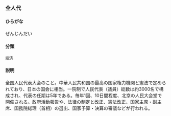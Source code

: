 <div style="display:none;">

## [あ行](securities-terms?id=あ行)
## [か行](securities-terms?id=か行)
## [さ行](securities-terms?id=さ行)

</div>

### 全人代

#### ひらがな

ぜんじんだい

#### 分類

`経済`

#### 説明

全国人民代表大会のこと。中華人民共和国の最高の国家権力機関と憲法で定められており、日本の国会に相当。一院制で人民代表（議員）総数は約3000名で構成され、代表の任期は5年である。毎年1回、10日間程度、北京の人民大会堂で開催される。政府活動報告や、法律の制定と改正、憲法改正、国家主席・副主席、国務院総理（首相）の選出、国家予算・決算の審議などが行われる。

<div style="display:none;">

## [た行](securities-terms?id=た行)
## [な行](securities-terms?id=な行)
## [は行](securities-terms?id=は行)
## [ま行](securities-terms?id=ま行)
## [や行](securities-terms?id=や行)
## [ら行](securities-terms?id=ら行)
## [わ行](securities-terms?id=わ行)
## [英数字・記号](securities-terms?id=英数字・記号)

</div>

